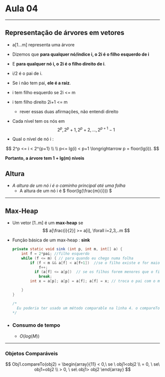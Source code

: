# Aula 04



***

## Representação de árvores em vetores

* a[1...m] representa uma árvore

* Dizemos que **para qualquer nó/índice i, o 2i é o filho esquerdo de i**

* E **para qualquer nó i, o 2i é o filho direito de i**.

* i/2 é o pai de i.

* Se i não tem pai, **ele é a raiz**.

* i tem filho esquerdo se 2i <= m

* i tem filho direito 2i+1 <= m

  * rever essas duas afirmações, não entendi direito

* Cada nível tem os nós em
  $$
  2^p, 2^p+1, 2^p + 2, ..., 2^{p+1}-1
  $$

* Qual o nível de nó i :

$$
2^p <= i < 2^{p+1} \\ \\ p<= lg(i) < p+1 \longrightarrow p = floor(lg(i)).
$$

**Portanto, a árvore tem 1 + lg(m) níveis**

## Altura

* *A altura de um nó i é o caminho principal até uma folha*
  * A altura de um nó i é $ floor(lg(\frac{m}{i})) $

***

## Max-Heap

* Um vetor [1..m] é um **max-heap** se
  $$
  a[\frac{i}{2}] >= a[i], \forall i=2,3,..m
  $$

* Função básica de um max-heap : **sink**

  ```java
  private static void sink (int p, int m, int[] a) {
      int f = 2*pai; //filho esquerdo
      while (f <= m) { // para quando eu chego numa folha
          if (f < m && a[f] < a[f+1])  //se o filho existe e for maior que o irmão...
              f++;
         	if (a[f] <= a[p])  // se os filhos forem menores que o filho, show.
              break;
          int x = a[p]; a[p] = a[f]; a[f] = x; // troca o pai com o maior filho

      }
  }

  /*
  	Eu poderia ter usado um método comparable na linha 4. o compareTo é um método do java que alguns tipos de dados possuem
  */
  ```

* ### Consumo de tempo

  * $O(log(M))$

***

### Objetos Comparáveis

$$
Obj1.compareTo(obj2) = \begin{array}{11} < 0,\ se \ obj1<obj2 \\ = 0, \ se\ obj1=obj2 \\ > 0, \ se\ obj1> obj2 \end{array}
$$



